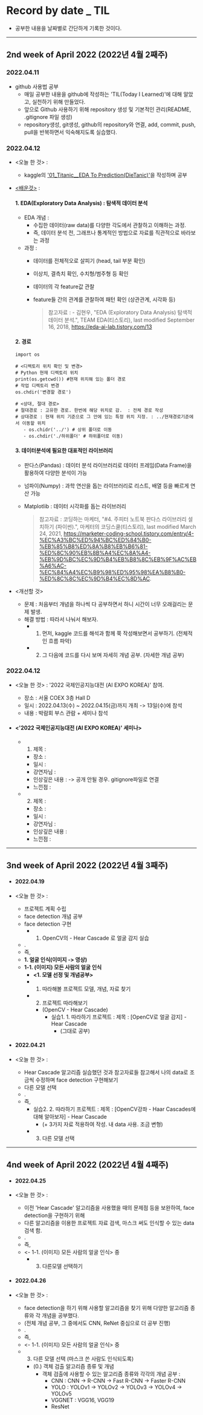 # Record by date _ TIL
- 공부한 내용을 날짜별로 간단하게 기록한 것이다.
---
## 2nd week of April 2022 (2022년 4월 2째주)

### 2022.04.11
- github 사용법 공부
   - 매일 공부한 내용을 github에 작성하는 'TIL(Today I Learned)'에 대해 알았고, 실천하기 위해 만들었다.
   - 앞으로 Github 사용하기 위해 repository 생성 및 기본적인 관리(README, .gitignore 파일 생성)
   - repository생성, git생성, github의 repository와 연결, add, commit, push, pull을 반복하면서 익숙해지도록 실습했다. 

### 2022.04.12
- <오늘 한 것> : 
   - kaggle의 ['01_Titanic__EDA To Prediction(DieTanic)'](https://github.com/shinealighton/Study/tree/main/kaggle_study/01_Titanic__EDA%20To%20Prediction(DieTanic))을 작성하며 공부

- [<배운것>](https://github.com/shinealighton/TIL/tree/main/Study_Collection) : 

   #### 1. EDA(Exploratory Data Analysis) : 탐색적 데이터 분석

   - EDA 개념 :
      - 수집한 데이터(raw data)를 다양한 각도에서 관찰하고 이해하는 과정.
      - 즉, 데이터 분석 전, 그래프나 통계적인 방법으로 자료를 직관적으로 바라보는 과정
   - 과정 : 
      - 데이터를 전체적오로 살피기 (head, tail 부분 확인)
      - 이상치, 결측치 확인, 수치형/범주형 등 확인
      - 데이터의 각 feature값 관찰
      - feature들 간의 관계를 관찰하여 패턴 확인 (상관관계, 시각화 등)
      
         > 참고자료 : - 김현우, "EDA (Exploratory Data Analysis) 탐색적 데이터 분석.", TEAM EDA(티스토리), last modified September 16, 2018, https://eda-ai-lab.tistory.com/13

   #### 2. 경로  
   
      import os
      
      # <디렉토리 위치 확인 및 변경>
      # Python 현재 디렉토리 위치 
      print(os.getcwd()) #현재 위치해 있는 폴더 경로
      # 작업 디렉토리 변경
      os.chdir('변경할 경로')
      
      # <상대, 절대 경로>
      # 절대경로 : 고유한 경로. 한번에 해당 위치로 감.  : 전체 경로 작성
      # 상대경로 : 현재 위치 기준으로 그 안에 있는 특정 위치 지정. : ../현재경로기준에서 이동할 위치
         - os.chidr('../') # 상위 폴더로 이동
         - os.chdir('./하위폴더' # 하위폴더로 이동)

   #### 3. 데이터분석에 필요한 대표적인 라이브러리
   - 판다스(Pandas) : 데이터 분석 라이브러리로 데이터 프레임(Data Frame)을 활용하여 다양한 분석이 가능
   - 넘파이(Numpy) : 과학 연산을 돕는 라이브러리로 리스트, 배열 등을 빠르게 연산 가능
   - Matplotlib : 데이터 시각화를 돕는 라이브러리

      > 참고자료 : 코딩하는 마케터, "#4. 주피터 노트북 판다스 라이브러리 설치하기 (파이썬).", 마케터의 코딩스쿨(티스토리), last modified March 24, 2021, https://marketer-coding-school.tistory.com/entry/4-%EC%A3%BC%ED%94%BC%ED%84%B0-%EB%85%B8%ED%8A%B8%EB%B6%81-%ED%8C%90%EB%8B%A4%EC%8A%A4-%EB%9D%BC%EC%9D%B4%EB%B8%8C%EB%9F%AC%EB%A6%AC-%EC%84%A4%EC%B9%98%ED%95%98%EA%B8%B0-%ED%8C%8C%EC%9D%B4%EC%8D%AC.

- <개선할 것>
   - 문제 : 처음부터 개념을 하나씩 다 공부하면서 하니 시간이 너무 오래걸리는 문제 발생. 
   - 해결 방법 : 따라서 나눠서 해보자. 
      - 1) 먼저, kaggle 코드를 해석과 함께 쭉 작성해보면서 공부하기. (전체적인 흐름 파악) 
      - 2) 그 다음에 코드를 다시 보며 자세히 개념 공부. (자세한 개념 공부)

### 2022.04.12
- <오늘 한 것> : '2022 국제인공지능대전 (AI EXPO KOREA)' 참여.
   - 장소 : 서울 COEX 3층 Hall D
   - 일시 : 2022.04.13(수) ~ 2022.04.15(금)까지 개최 -> 13일(수)에 참석
   - 내용 : 박람회 부스 관람 + 세미나 참석

- #### <'2022 국제인공지능대전 (AI EXPO KOREA)' 세미나>
   - 1. 제목 : 
      - 장소 : 
      - 일시 : 
      - 강연자님 : 
      - 인상깊은 내용 : -> 공개 안될 경우. gitignore파일로 연결
      - 느낀점 : 

   - 2. 제목 : 
      - 장소 : 
      - 일시 : 
      - 강연자님 : 
      - 인상깊은 내용 : 
      - 느낀점 : 

---
## 3nd week of April 2022 (2022년 4월 3째주)

- #### 2022.04.19
- <오늘 한 것> : 
   - 프로젝트 계획 수립
   - face detection 개념 공부
   - face detection 구현
      - 1. OpenCV의 - Hear Cascade 로 얼굴 감지 실습
   - .
   - 즉,
   - **1. 얼굴 인식(이미지 -> 영상)**
    - **1-1. (이미지) 모든 사람의 얼굴 인식** 
        - **<1. 모델 선정 및 개념공부>**
        - 1) 따라해볼 프로젝트 모델, 개념, 자료 찾기
        - 2) 프로젝트 따라해보기
            - (OpenCV - Hear Cascade)
                - 실습1. 1. 따라하기 프로젝트 : 제목 : [OpenCV로 얼굴 감지] - Hear Cascade
                    - (그대로 공부)
                    
- #### 2022.04.21
- <오늘 한 것> : 
   - Hear Cascade 알고리즘 실습했던 것과 참고자료들 참고해서 나의 data로 조금씩 수정하며 face detection 구현해보기
   - 다른 모델 선택
   - .
   - 즉,
       - 실습2. 2. 따라하기 프로젝트 : 제목 : [OpenCV강좌 - Haar Cascades에 대해 알아보자] - Hear Cascade
           - (+ 3가지 자료 적용하여 작성. 내 data 사용. 조금 변형)
       - 3) 다른 모델 선택

---
## 4nd week of April 2022 (2022년 4월 4째주)

- #### 2022.04.25
- <오늘 한 것> : 
   - 이전 'Hear Cascade' 알고리즘을 사용했을 때의 문제점 등을 보완하여, face detection을 구현하기 위해 
   - 다른 알고리즘을 이용한 프로젝트 자료 검색, 마스크 써도 인식할 수 있는 data 검색 함.
   - . 
   - 즉,
   - <- 1-1. (이미지) 모든 사람의 얼굴 인식> 중
      - 3) 다른모델 선택하기

- #### 2022.04.26
- <오늘 한 것> : 
   - face detection을 하기 위해 사용할 알고리즘을 찾기 위해 다양한 알고리즘 종류와 각 개념을 공부했다. 
   - (전체 개념 공부, 그 중에서도 CNN, ReNet 중심으로 더 공부 진행)
   - .
   - 즉,
   - <- 1-1. (이미지) 모든 사람의 얼굴 인식> 중
   - 3) 다른 모델 선택 (마스크 쓴 사람도 인식되도록)
      - (0.) 객체 검출 알고리즘 종류 및 개념
         - 객체 검출에 사용할 수 있는 알고리즘 종류와 각각의 개념 공부 : 
            - CNN : CNN -> R-CNN -> Fast R-CNN -> Faster R-CNN
            - YOLO : YOLOv1 -> YOLOv2 -> YOLOv3 -> YOLOv4 -> YOLOv5
            - VGGNET : VGG16, VGG19
            - ResNet
   
   

